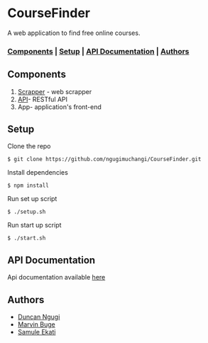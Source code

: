 # CourseFinder
A web application to find free online courses.

### [Components](#components) | [Setup](#setup) | [API Documentation](#api-documentation) | [Authors](#authors)

## Components
1. [Scrapper](./scraper/) - web scrapper
2. [API](./api/)- RESTful API
3. App- application's front-end

## Setup
Clone the repo
```
$ git clone https://github.com/ngugimuchangi/CourseFinder.git
```
Install dependencies
```
$ npm install
```
Run set up script
```
$ ./setup.sh
```
Run start up script
```
$ ./start.sh
```

## API Documentation
Api documentation available [here](./api/documentation/)

## Authors
- [Duncan Ngugi](https://github.com/ngugimuchangi)
- [Marvin Buge](https://github.com/bugemarvin)
- [Samule Ekati](https://github.com/Samuthe)
